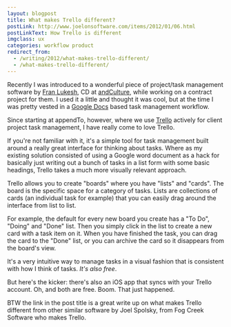 ```yaml
---
layout: blogpost
title: What makes Trello different?
postLink: http://www.joelonsoftware.com/items/2012/01/06.html
postLinkText: How Trello is different
imgclass: ux
categories: workflow product
redirect_from:
  - /writing/2012/what-makes-trello-different/
  - /what-makes-trello-different/
---
```


<p>Recently I was introduced to a wonderful piece of project/task management software by <a href="https://twitter.com/#!/flukesh">Fran Lukesh</a>, CD at <a href="http://andculture.com/">andCulture</a>, while working on a contract project for them. I used it a little and thought it was cool, but at the time I was pretty vested in a <a href="http://docs.google.com">Google Docs</a> based task management workflow.</p>

<p>Since starting at appendTo, however, where we use <a href="https://trello.com/">Trello</a> actively for client project task management, I have really come to love Trello.</p>

<p>If you're not familiar with it, it's a simple tool for task management built around a really great interface for thinking about tasks. Where as my existing solution consisted of using a Google word document as a hack for basically just writing out a bunch of tasks in a list form with some basic headings, Trello takes a much more visually relevant approach.</p>

<p>Trello allows you to create "boards" where you have "lists" and "cards". The board is the specific space for a category of tasks. Lists are collections of cards (an individual task for example) that you can easily drag around the interface from list to list.</p>

<p>For example, the default for every new board you create has a "To Do", "Doing" and "Done" list. Then you simply click in the list to create a new card with a task item on it. When you have finished the task, you can drag the card to the "Done" list, or you can archive the card so it disappears from the board's view.</p>

<p>It's a very intuitive way to manage tasks in a visual fashion that is consistent with how I think of tasks. <em>It's also free</em>.</p>

<p>But here's the kicker: there's also an iOS app that syncs with your Trello account. Oh, and both are free. Boom. That just happened.</p>

<p class="disclaimer">BTW the link in the post title is a great write up on what makes Trello different from other similar software by Joel Spolsky, from Fog Creek Software who makes Trello.</p>
